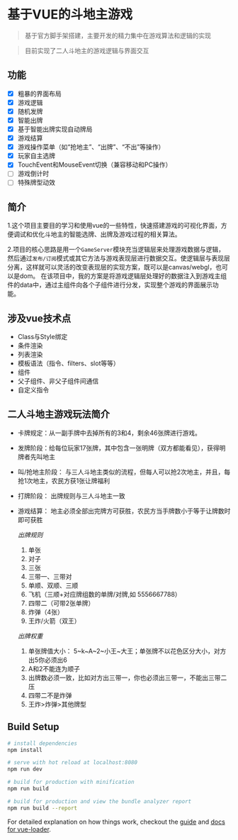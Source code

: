 # 基于VUE的斗地主游戏

> 基于官方脚手架搭建，主要开发的精力集中在游戏算法和逻辑的实现

> 目前实现了二人斗地主的游戏逻辑与界面交互

## 功能

- [x] 粗暴的界面布局
- [x] 游戏逻辑
- [x] 随机发牌
- [x] 智能出牌
- [x] 基于智能出牌实现自动牌局
- [x] 游戏结算
- [x] 游戏操作菜单（如“抢地主”、“出牌”、“不出”等操作）
- [x] 玩家自主选牌
- [x] TouchEvent和MouseEvent切换（兼容移动和PC操作）
- [ ] 游戏倒计时
- [ ] 特殊牌型动效

## 简介

1.这个项目主要目的学习和使用vue的一些特性，快速搭建游戏的可视化界面，方便调试和优化斗地主的智能选牌、出牌及游戏过程的相关算法。

2.项目的核心思路是用一个`GameServer`模块充当逻辑层来处理游戏数据与逻辑，然后通过`发布/订阅`模式或其它方法与游戏表现层进行数据交互。使逻辑层与表现层分离，这样就可以灵活的改变表现层的实现方案，既可以是canvas/webgl，也可以是dom。
在该项目中，我的方案是将游戏逻辑层处理好的数据注入到游戏主组件的data中，通过主组件向各个子组件进行分发，实现整个游戏的界面展示功能。

## 涉及vue技术点

- Class与Style绑定
- 条件渲染
- 列表渲染
- 模板语法（指令、filters、slot等等）
- 组件
- 父子组件、非父子组件间通信
- 自定义指令

## 二人斗地主游戏玩法简介

- 卡牌规定：从一副手牌中去掉所有的3和4，剩余46张牌进行游戏。
- 发牌阶段：给每位玩家17张牌，其中包含一张明牌（双方都能看见），获得明牌者先叫地主
- 叫/抢地主阶段： 与三人斗地主类似的流程，但每人可以抢2次地主，并且，每抢1次地主，农民方获1张让牌福利
- 打牌阶段： 出牌规则与三人斗地主一致
- 游戏结算： 地主必须全部出完牌方可获胜，农民方当手牌数小于等于让牌数时即可获胜

  *出牌规则*

  1. 单张
  2. 对子
  3. 三张
  4. 三带一、三带对
  5. 单顺、双顺、三顺
  6. 飞机（三顺+对应牌组数的单牌/对牌,如 5556667788）
  7. 四带二（可带2张单牌）
  8. 炸弹（4张）
  9. 王炸/火箭（双王）

  *出牌权重*
  1. 单张牌值大小： 5~k~A~2~小王~大王；单张牌不以花色区分大小，对方出5你必须出6
  2. A和2不能连为顺子
  3. 出牌数必须一致，比如对方出三带一，你也必须出三带一，不能出三带二压
  4. 四带二不是炸弹
  5. 王炸>炸弹>其他牌型


## Build Setup

``` bash
# install dependencies
npm install

# serve with hot reload at localhost:8080
npm run dev

# build for production with minification
npm run build

# build for production and view the bundle analyzer report
npm run build --report
```

For detailed explanation on how things work, checkout the [guide](http://vuejs-templates.github.io/webpack/) and [docs for vue-loader](http://vuejs.github.io/vue-loader).
